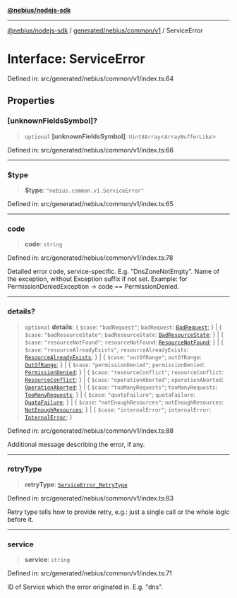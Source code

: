 [**@nebius/nodejs-sdk**](../../../../../README.md)

---

[@nebius/nodejs-sdk](../../../../../README.md) / [generated/nebius/common/v1](../README.md) / ServiceError

# Interface: ServiceError

Defined in: src/generated/nebius/common/v1/index.ts:64

## Properties

### \[unknownFieldsSymbol\]?

> `optional` **\[unknownFieldsSymbol\]**: `Uint8Array`\<`ArrayBufferLike`\>

Defined in: src/generated/nebius/common/v1/index.ts:66

---

### $type

> **$type**: `"nebius.common.v1.ServiceError"`

Defined in: src/generated/nebius/common/v1/index.ts:65

---

### code

> **code**: `string`

Defined in: src/generated/nebius/common/v1/index.ts:78

Detailed error code, service-specific. E.g. "DnsZoneNotEmpty".
Name of the exception, without Exception suffix if not set.
Example: for PermissionDeniedException -> code == PermissionDenied.

---

### details?

> `optional` **details**: \{ `$case`: `"badRequest"`; `badRequest`: [`BadRequest`](BadRequest.md); \} \| \{ `$case`: `"badResourceState"`; `badResourceState`: [`BadResourceState`](BadResourceState.md); \} \| \{ `$case`: `"resourceNotFound"`; `resourceNotFound`: [`ResourceNotFound`](ResourceNotFound.md); \} \| \{ `$case`: `"resourceAlreadyExists"`; `resourceAlreadyExists`: [`ResourceAlreadyExists`](ResourceAlreadyExists.md); \} \| \{ `$case`: `"outOfRange"`; `outOfRange`: [`OutOfRange`](OutOfRange.md); \} \| \{ `$case`: `"permissionDenied"`; `permissionDenied`: [`PermissionDenied`](PermissionDenied.md); \} \| \{ `$case`: `"resourceConflict"`; `resourceConflict`: [`ResourceConflict`](ResourceConflict.md); \} \| \{ `$case`: `"operationAborted"`; `operationAborted`: [`OperationAborted`](OperationAborted.md); \} \| \{ `$case`: `"tooManyRequests"`; `tooManyRequests`: [`TooManyRequests`](TooManyRequests.md); \} \| \{ `$case`: `"quotaFailure"`; `quotaFailure`: [`QuotaFailure`](QuotaFailure.md); \} \| \{ `$case`: `"notEnoughResources"`; `notEnoughResources`: [`NotEnoughResources`](NotEnoughResources.md); \} \| \{ `$case`: `"internalError"`; `internalError`: [`InternalError`](InternalError.md); \}

Defined in: src/generated/nebius/common/v1/index.ts:88

Additional message describing the error, if any.

---

### retryType

> **retryType**: [`ServiceError_RetryType`](../type-aliases/ServiceError_RetryType.md)

Defined in: src/generated/nebius/common/v1/index.ts:83

Retry type tells how to provide retry, e.g.: just a single call or the whole logic before it.

---

### service

> **service**: `string`

Defined in: src/generated/nebius/common/v1/index.ts:71

ID of Service which the error originated in. E.g. "dns".
